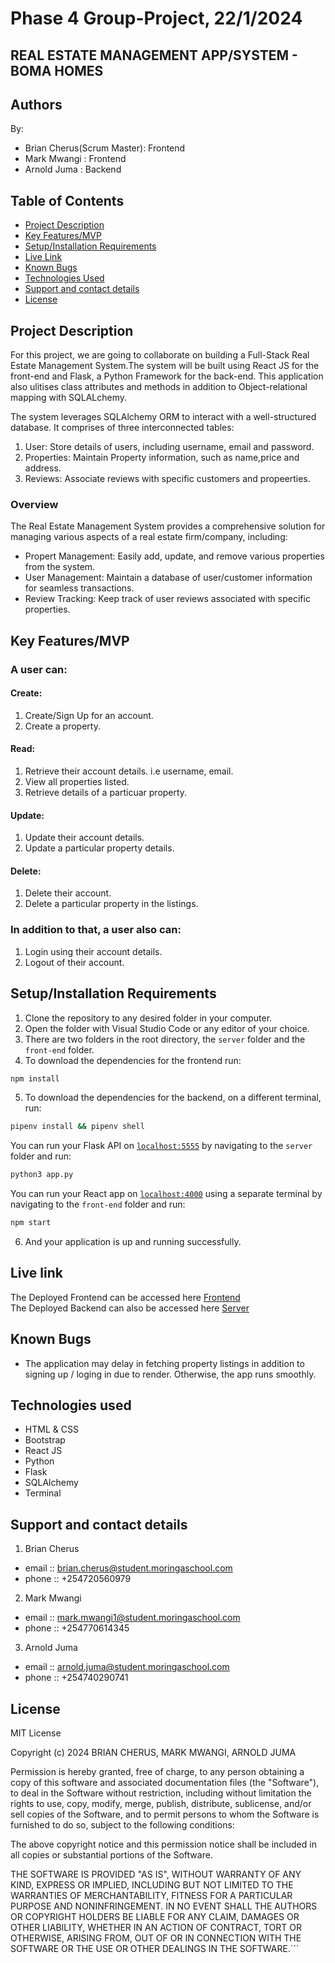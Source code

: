 
# Phase 4 Group-Project, 22/1/2024

## REAL ESTATE MANAGEMENT APP/SYSTEM - BOMA HOMES

## Authors

By:
- Brian Cherus(Scrum Master): Frontend 
- Mark Mwangi : Frontend
- Arnold Juma : Backend

## Table of Contents

- [Project Description](#project-description)
- [Key Features/MVP](#key-featuresmvp)
- [Setup/Installation Requirements](#setup/installation-requirements)
- [Live Link](#live-link)
- [Known Bugs](#known-bugs)
- [Technologies Used](#technologies-used)
- [Support and contact details](#support-and-contact-details)
- [License](#license)

## Project Description

For this project, we are going to collaborate on building a Full-Stack Real Estate Management System.The system will be built using React JS for the front-end and Flask, a Python Framework for the back-end. This application also ulitises class attributes and methods in addition to Object-relational mapping with SQLALchemy.

The system leverages SQLAlchemy ORM to interact with a well-structured database. It comprises of three interconnected tables:
1. User: Store details of users, including username, email and password.
2. Properties: Maintain Property information, such as name,price and address.
3. Reviews: Associate reviews with specific customers and propeerties.

### Overview

The Real Estate Management System provides a comprehensive solution for managing various aspects of a real estate firm/company, including:

- Propert Management: Easily add, update, and remove various properties from the system.
- User Management: Maintain a database of user/customer information for seamless transactions.
- Review Tracking: Keep track of user reviews associated with specific properties.

## Key Features/MVP

### A user can:

#### Create:

1. Create/Sign Up for an account.
2. Create a property.

#### Read: 

1. Retrieve their account details. i.e username, email.
2. View all properties listed.
3. Retrieve details of a particuar property.

#### Update: 

1. Update their account details.
2. Update a particular property details.

#### Delete: 

1. Delete their account.
2. Delete a particular property in the listings.

### In addition to that, a user also can:

1. Login using their account details.
2. Logout of their account.

## Setup/Installation Requirements

1. Clone the repository to any desired folder in your computer.
2. Open the folder with Visual Studio Code or any editor of your choice.
3. There are two folders in the root directory, the `server` folder and the `front-end` folder.
4. To download the dependencies for the frontend run:

```sh
npm install 
```
5. To download the dependencies for the backend, on a different terminal, run:

```sh
pipenv install && pipenv shell 
```

You can run your Flask API on [`localhost:5555`](http://localhost:5555) by navigating to the `server` folder and run:

```sh
python3 app.py
```

You can run your React app on [`localhost:4000`](http://localhost:4000) using a separate terminal by navigating to the `front-end` folder and run:

```sh
npm start
```

6. And your application is up and running successfully.

## Live link

The Deployed Frontend can be accessed here [Frontend](https://joyful-mandazi-6ea363.netlify.app/)   
The Deployed Backend can also be accessed here [Server](https://real-estate-ue1j.onrender.com)
       
## Known Bugs

- The application may delay in fetching property listings in addition to signing up / loging in due to render.
  Otherwise, the app runs smoothly.


## Technologies used

- HTML & CSS
- Bootstrap
- React JS
- Python
- Flask
- SQLAlchemy
- Terminal


## Support and contact details

1. Brian Cherus
- email :: brian.cherus@student.moringaschool.com
- phone :: +254720560979

2. Mark Mwangi
- email :: mark.mwangi1@student.moringaschool.com
- phone :: +254770614345

3. Arnold Juma
- email :: arnold.juma@student.moringaschool.com
- phone :: +254740290741

## License

MIT License

Copyright (c) 2024 BRIAN CHERUS, MARK MWANGI, ARNOLD JUMA

Permission is hereby granted, free of charge, to any person obtaining a copy of this software and associated documentation files (the "Software"), to deal in the Software without restriction, including without limitation the rights to use, copy, modify, merge, publish, distribute, sublicense, and/or sell copies of the Software, and to permit persons to whom the Software is furnished to do so, subject to the following conditions:

The above copyright notice and this permission notice shall be included in all copies or substantial portions of the Software.

THE SOFTWARE IS PROVIDED "AS IS", WITHOUT WARRANTY OF ANY KIND, EXPRESS OR IMPLIED, INCLUDING BUT NOT LIMITED TO THE WARRANTIES OF MERCHANTABILITY, FITNESS FOR A PARTICULAR PURPOSE AND NONINFRINGEMENT. IN NO EVENT SHALL THE AUTHORS OR COPYRIGHT HOLDERS BE LIABLE FOR ANY CLAIM, DAMAGES OR OTHER LIABILITY, WHETHER IN AN ACTION OF CONTRACT, TORT OR OTHERWISE, ARISING FROM, OUT OF OR IN CONNECTION WITH THE SOFTWARE OR THE USE OR OTHER DEALINGS IN THE SOFTWARE.```

